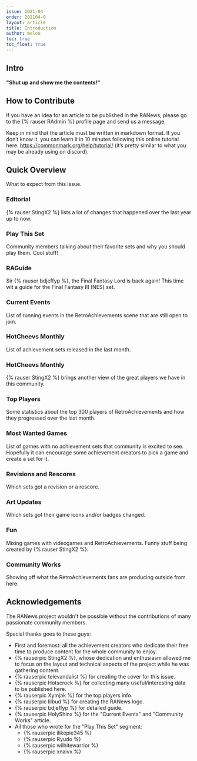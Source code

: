 ```yaml
---
issue: 2021-04
order: 202104-0
layout: article
title: Introduction
author: meleu
toc: true
toc_float: true
---
```



## Intro

**"Shut up and show me the contents!"**


## How to Contribute

If you have an idea for an article to be published in the RANews, please go to the {% rauser RAdmin %} profile page and send us a message.

Keep in mind that the article must be written in markdown format. If you don’t know it, you can learn it in 10 minutes following this online tutorial here: <https://commonmark.org/help/tutorial/> (it’s pretty similar to what you may be already using on discord).


## Quick Overview

What to expect from this issue.


### Editorial

{% rauser StingX2 %} lists a lot of changes that happened over the last year up to now.


### Play This Set

Community members talking about their favorite sets and why you should play them. Cool stuff!


### RAGuide

Sir {% rauser bdjeffyp %}, the Final Fantasy Lord is back again! This time wit a guide for the Final Fantasy III (NES) set.


### Current Events

List of running events in the RetroAchievements scene that are still open to join.


### HotCheevs Monthly

List of achievement sets released in the last month.


### HotCheevs Monthly

{% rauser StingX2 %} brings another view of the great players we have in this community.


### Top Players

Some statistics about the top 300 players of RetroAchievements and how they progressed over the last month.


### Most Wanted Games

List of games with no achievement sets that community is excited to see. Hopefully it can encourage some achievement creators to pick a game and create a set for it.


### Revisions and Rescores

Which sets got a revision or a rescore.


### Art Updates

Which sets got their game icons and/or badges changed.


### Fun

Mixing games with videogames and RetroAchievements. Funny stuff being created by {% rauser StingX2 %}.


### Community Works

Showing off what the RetroAchievements fans are producing outside from here.


## Acknowledgements

The RANews project wouldn't be possible without the contributions of many passionate community members.

Special thanks goes to these guys:

- First and foremost: all the achievement creators who dedicate their free time to produce content for the whole community to enjoy.
- {% rauserpic StingX2 %}, whose dedication and enthusiasm allowed me to focus on the layout and technical aspects of the project while he was gathering content.
- {% rauserpic televandalist %} for creating the cover for this issue.
- {% rauserpic Hotscrock %} for collecting many useful/interesting data to be published here.
- {% rauserpic Xymjak %} for the top players info.
- {% rauserpic lilbud %} for creating the RANews logo.
- {% rauserpic bdjeffyp %} for detailed guide.
- {% rauserpic HolyShinx %} for the "Current Events" and "Community Works" article.
- All those who wrote for the "Play This Set" segment:
  - {% rauserpic ilikepie345 %}
  - {% rauserpic Ryudo %}
  - {% rauserpic wilhitewarrior %}
  - {% rauserpic xnaivx %}
